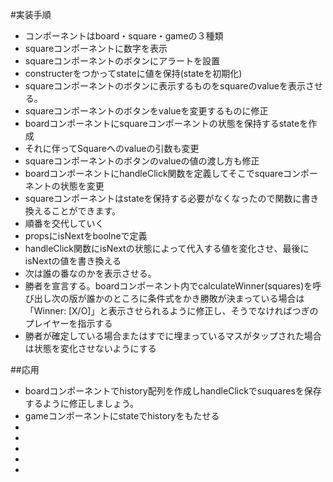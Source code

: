 #実装手順
- コンポーネントはboard・square・gameの３種類
- squareコンポーネントに数字を表示
- squareコンポーネントのボタンにアラートを設置
- constructerをつかってstateに値を保持(stateを初期化)
- squareコンポーネントのボタンに表示するものをsquareのvalueを表示させる。
- squareコンポーネントのボタンをvalueを変更するものに修正
- boardコンポーネントにsquareコンポーネントの状態を保持するstateを作成
- それに伴ってSquareへのvalueの引数も変更
- squareコンポーネントのボタンのvalueの値の渡し方も修正
- boardコンポーネントにhandleClick関数を定義してそこでsquareコンポーネントの状態を変更
- squareコンポーネントはstateを保持する必要がなくなったので関数に書き換えることができます。
- 順番を交代していく
- propsにisNextをboolneで定義
- handleClick関数にisNextの状態によって代入する値を変化させ、最後にisNextの値を書き換える
- 次は誰の番なのかを表示させる。
- 勝者を宣言する。boardコンポーネント内でcalculateWinner(squares)を呼び出し次の版が誰かのところに条件式をかき勝敗が決まっている場合は「Winner: [X/O]」と表示させられるように修正し、そうでなければつぎのプレイヤーを指示する
- 勝者が確定している場合またはすでに埋まっているマスがタップされた場合は状態を変化させないようにする

##応用
- boardコンポーネントでhistory配列を作成しhandleClickでsuquaresを保存するように修正しましょう。
- gameコンポーネントにstateでhistoryをもたせる
-
-
-
-
-
